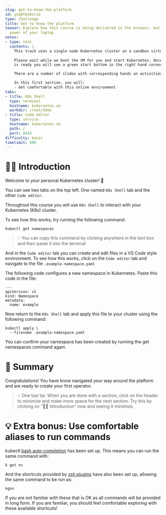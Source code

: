 ```yaml
---
slug: get-to-know-the-platform
id: yzq8tbn8srib
type: challenge
title: Get to know the platform
teaser: Explore how this course is being delivered in the browser, but has all the
  power of your laptop
notes:
- type: text
  contents: |-
    This track uses a single node Kubernetes cluster on a sandbox virtual machine.
    
    Please wait while we boot the VM for you and start Kubernetes. Once the VM
    is ready you will see a green start bottom in the right hand corner.

    There are a number of slides with corresponding hands on activities, these are each called "sections"

    In this first section, you will:
    - Get comfortable with this online environment
tabs:
- title: K8s Shell
  type: terminal
  hostname: kubernetes-vm
  workdir: /root/demo
- title: Code editor
  type: service
  hostname: kubernetes-vm
  path: /
  port: 8443
difficulty: basic
timelimit: 600
---
```


👋🏾 Introduction
==============

Welcome to your personal Kubernetes cluster! 🏡

You can see two tabs on the top left. One named `K8s Shell` tab and the other `Code editor`.

Throughout this course you will use `K8s Shell` to interact with your Kubernetes (K8s) cluster.

To see how this works, try running the following command:

```
kubectl get namespaces
```

> 💡 You can copy this command by clicking anywhere in the text box and then paste it into the terminal

And in the `Code editor` tab you can create and edit files in a VS Code style environment. To see how this works, click on the `Code editor` tab and navigate to the file `.example-namespace.yaml`

The following code configures a new namespace in Kubernetes. Paste this code in the file:

```
---
apiVersion: v1
kind: Namespace
metadata:
  name: example
```

Now return to the `K8s Shell` tab and apply this file to your cluster using the following command:

```
kubectl apply \
  --filename .example-namespace.yaml
```

You can confirm your namespace has been created by running the get namespaces command again.

📕 Summary
==============

Congratulations! You have know navigated your way around the platform and are ready to create your first operator.

> 💡 One last tip: When you are done with a section, click on the header to minimize and make more space for the next section. Try this by clicking on "👋🏾 Introduction" now and seeing it minimize.



💡 Extra bonus: Use comfortable aliases to run commands
==============

kubectl [bash auto-completion](https://kubernetes.io/docs/tasks/tools/included/optional-kubectl-configs-bash-linux/) has been set up. This means you can run the same command with:

```
k get ns
```

And the shortcuts provided by [zsh plugins](https://github.com/ohmyzsh/ohmyzsh/blob/master/plugins/kubectl/README.md) have also been set up, allowing the same command to be run as:

```
kgns
```

If you are not familiar with these that is OK as all commands will be provided in long form. If you are familiar, you should feel comfortable exploring with these available shortcuts!
